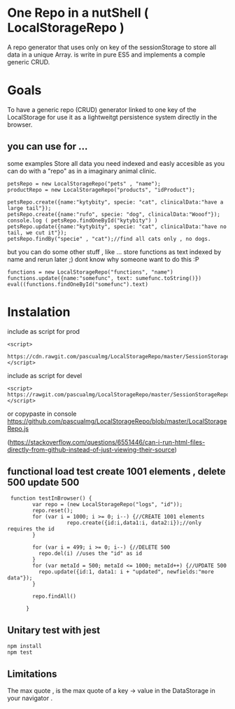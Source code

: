 # One Repo in a nutShell ( LocalStorageRepo )
A repo generator that uses only on key of the sessionStorage to store all data in a unique Array.
is write in pure ES5 and implements a comple generic CRUD.

# Goals
To have a generic repo (CRUD) generator linked to one key of the LocalStorage for use it as a lightweitgt persistence system directly in the browser. 

## you can use for ...
some examples
Store all data you need indexed and easly accesible as you can do with a "repo" as in a imaginary animal clinic.
```
petsRepo = new LocalStorageRepo("pets" , "name");
productRepo = new LocalStorageRepo("products", "idProduct");

petsRepo.create({name:"kytybity", specie: "cat", clinicalData:"have a large tail"});
petsRepo.create({name:"rufo", specie: "dog", clinicalData:"Wooof"});
console.log ( petsRepo.findOneById("kytybity") )
petsRepo.update({name:"kytybity", specie: "cat", clinicalData:"have no tail, we cut it"});
petsRepo.findBy("specie" , "cat");//find all cats only , no dogs.
```

but you can do some other stuff , like ... store functions as text indexed by name and rerun later ;) dont know why someone want to do this :P
```
functions = new LocalStorageRepo("functions", "name")
functions.update({name:"somefunc", text: sumefunc.toString()})
eval((functions.findOneById("somefunc").text)
```
# Instalation
include as script for prod
```
<script>
  https://cdn.rawgit.com/pascualmg/LocalStorageRepo/master/SessionStorageRepo.js
</script>
```

include as script for devel
```
<script>
https://rawgit.com/pascualmg/LocalStorageRepo/master/SessionStorageRepo.js
</script>
```
or copypaste in console https://github.com/pascualmg/LocalStorageRepo/blob/master/LocalStorageRepo.js  

(https://stackoverflow.com/questions/6551446/can-i-run-html-files-directly-from-github-instead-of-just-viewing-their-source)


## functional load test create 1001 elements , delete 500 update 500 
```
 function testInBrowser() {
        var repo = (new LocalStorageRepo("logs", "id"));
        repo.reset();
        for (var i = 1000; i >= 0; i--) {//CREATE 1001 elements
                   repo.create({id:i,data1:i, data2:i});//only requires the id
        }

        for (var i = 499; i >= 0; i--) {//DELETE 500
          repo.del(i) //uses the "id" as id
        }
        for (var metaId = 500; metaId <= 1000; metaId++) {//UPDATE 500
          repo.update({id:1, data1: i + "updated", newfields:"more data"});
        }
		
		repo.findAll()

      }
```
## Unitary test with jest
```
npm install
npm test
```

## Limitations
The max quote , is the max quote of a key -> value in the DataStorage in your navigator . 

